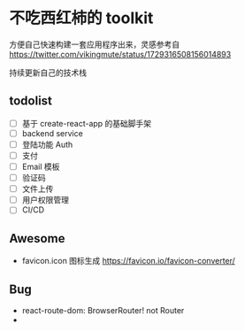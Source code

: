 # 不吃西红柿的 toolkit

方便自己快速构建一套应用程序出来，灵感参考自 https://twitter.com/vikingmute/status/1729316508156014893

持续更新自己的技术栈

## todolist

- [ ] 基于 create-react-app 的基础脚手架
- [ ] backend service
- [ ] 登陆功能 Auth
- [ ] 支付
- [ ] Email 模板
- [ ] 验证码
- [ ] 文件上传
- [ ] 用户权限管理
- [ ] CI/CD

## Awesome

- favicon.icon 图标生成 https://favicon.io/favicon-converter/

## Bug

- react-route-dom: BrowserRouter! not Router
-
